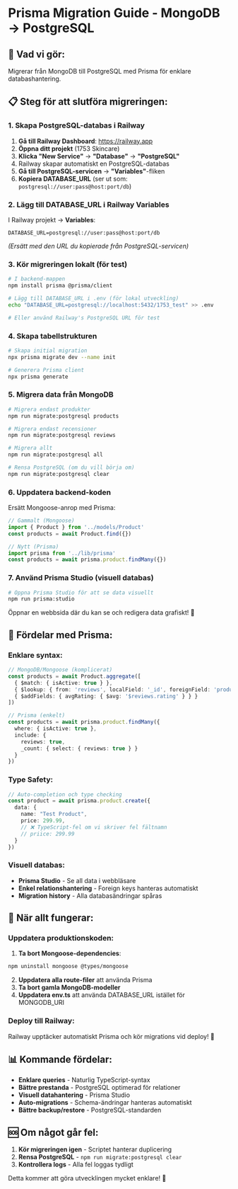# Prisma Migration Guide - MongoDB → PostgreSQL

## 🎯 **Vad vi gör:**
Migrerar från MongoDB till PostgreSQL med Prisma för enklare databashantering.

## 📋 **Steg för att slutföra migreringen:**

### **1. Skapa PostgreSQL-databas i Railway**

1. **Gå till Railway Dashboard**: https://railway.app
2. **Öppna ditt projekt** (1753 Skincare)
3. **Klicka "New Service"** → **"Database"** → **"PostgreSQL"**
4. Railway skapar automatiskt en PostgreSQL-databas
5. **Gå till PostgreSQL-servicen** → **"Variables"**-fliken
6. **Kopiera DATABASE_URL** (ser ut som: `postgresql://user:pass@host:port/db`)

### **2. Lägg till DATABASE_URL i Railway Variables**

I Railway projekt → **Variables**:
```
DATABASE_URL=postgresql://user:pass@host:port/db
```
*(Ersätt med den URL du kopierade från PostgreSQL-servicen)*

### **3. Kör migreringen lokalt (för test)**

```bash
# I backend-mappen
npm install prisma @prisma/client

# Lägg till DATABASE_URL i .env (för lokal utveckling)
echo "DATABASE_URL=postgresql://localhost:5432/1753_test" >> .env

# Eller använd Railway's PostgreSQL URL för test
```

### **4. Skapa tabellstrukturen**

```bash
# Skapa initial migration
npx prisma migrate dev --name init

# Generera Prisma client
npx prisma generate
```

### **5. Migrera data från MongoDB**

```bash
# Migrera endast produkter
npm run migrate:postgresql products

# Migrera endast recensioner  
npm run migrate:postgresql reviews

# Migrera allt
npm run migrate:postgresql all

# Rensa PostgreSQL (om du vill börja om)
npm run migrate:postgresql clear
```

### **6. Uppdatera backend-koden**

Ersätt Mongoose-anrop med Prisma:

```typescript
// Gammalt (Mongoose)
import { Product } from '../models/Product'
const products = await Product.find({})

// Nytt (Prisma)
import prisma from '../lib/prisma'
const products = await prisma.product.findMany({})
```

### **7. Använd Prisma Studio (visuell databas)**

```bash
# Öppna Prisma Studio för att se data visuellt
npm run prisma:studio
```

Öppnar en webbsida där du kan se och redigera data grafiskt! 🎉

## 🔧 **Fördelar med Prisma:**

### **Enklare syntax:**
```typescript
// MongoDB/Mongoose (komplicerat)
const products = await Product.aggregate([
  { $match: { isActive: true } },
  { $lookup: { from: 'reviews', localField: '_id', foreignField: 'productId', as: 'reviews' } },
  { $addFields: { avgRating: { $avg: '$reviews.rating' } } }
])

// Prisma (enkelt)
const products = await prisma.product.findMany({
  where: { isActive: true },
  include: { 
    reviews: true,
    _count: { select: { reviews: true } }
  }
})
```

### **Type Safety:**
```typescript
// Auto-completion och type checking
const product = await prisma.product.create({
  data: {
    name: "Test Product",
    price: 299.99,
    // ❌ TypeScript-fel om vi skriver fel fältnamn
    // priice: 299.99  
  }
})
```

### **Visuell databas:**
- **Prisma Studio** - Se all data i webbläsare
- **Enkel relationshantering** - Foreign keys hanteras automatiskt
- **Migration history** - Alla databasändringar spåras

## 🚀 **När allt fungerar:**

### **Uppdatera produktionskoden:**

1. **Ta bort Mongoose-dependencies**:
```bash
npm uninstall mongoose @types/mongoose
```

2. **Uppdatera alla route-filer** att använda Prisma
3. **Ta bort gamla MongoDB-modeller**
4. **Uppdatera env.ts** att använda DATABASE_URL istället för MONGODB_URI

### **Deploy till Railway:**

Railway upptäcker automatiskt Prisma och kör migrations vid deploy! 🎊

## 📊 **Kommande fördelar:**

- **Enklare queries** - Naturlig TypeScript-syntax
- **Bättre prestanda** - PostgreSQL optimerad för relationer  
- **Visuell datahantering** - Prisma Studio
- **Auto-migrations** - Schema-ändringar hanteras automatiskt
- **Bättre backup/restore** - PostgreSQL-standarden

## 🆘 **Om något går fel:**

1. **Kör migreringen igen** - Scriptet hanterar duplicering
2. **Rensa PostgreSQL** - `npm run migrate:postgresql clear`
3. **Kontrollera logs** - Alla fel loggas tydligt

Detta kommer att göra utvecklingen mycket enklare! 🚀 